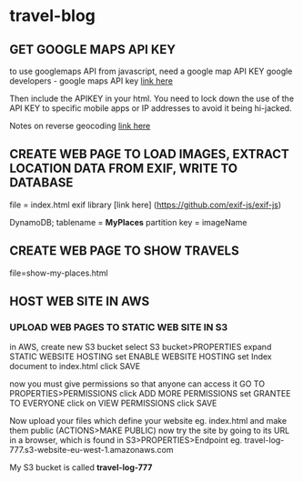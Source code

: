 # travel-blog
## GET GOOGLE MAPS API KEY
to use googlemaps API from javascript, need a google map API KEY
google developers - google maps API key [link here](https://console.developers.google.com/flows/enableapi?apiid=maps_backend,geocoding_backend,directions_backend,distance_matrix_backend,elevation_backend,places_backend&reusekey=true)

Then include the APIKEY in your html. You need to lock down the use of the API KEY to specific mobile apps or IP addresses to avoid it being hi-jacked.

Notes on reverse geocoding [link here](https://developers.google.com/maps/documentation/geocoding/intro)

## CREATE WEB PAGE TO LOAD IMAGES, EXTRACT LOCATION DATA FROM EXIF, WRITE TO DATABASE
file = index.html
exif library [link here] (https://github.com/exif-js/exif-js)

DynamoDB; tablename = **MyPlaces**
partition key = imageName

## CREATE WEB PAGE TO SHOW TRAVELS
file=show-my-places.html

## HOST WEB SITE IN AWS
### UPLOAD WEB PAGES TO STATIC WEB SITE IN S3
in AWS, create new S3 bucket
select S3 bucket>PROPERTIES
expand STATIC WEBSITE HOSTING
set ENABLE WEBSITE HOSTING
set Index document to index.html
click SAVE

now you must give permissions so that anyone can access it
GO TO PROPERTIES>PERMISSIONS
click ADD MORE PERMISSIONS
set GRANTEE TO EVERYONE
click on VIEW PERMISSIONS
click SAVE

Now upload your files which define your website eg. index.html and make them public (ACTIONS>MAKE PUBLIC)
now try the site by going to its URL in a browser, which is found in S3>PROPERTIES>Endpoint eg. travel-log-777.s3-website-eu-west-1.amazonaws.com

My S3 bucket is called **travel-log-777**
